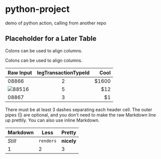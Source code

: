# python-project
demo of python action, calling from another repo

## Placeholder for a Later Table
Colons can be used to align columns.

Colons can be used to align columns.

| Raw Input     | legTransactionTypeId | Cool  |
| ------------- |:--------------------:| -----:|
| 08866         | 2                    | $1600 |
| ![88516]("tester")         | 5                    |   $12 |
| 08867         | 3                    |    $1 |

There must be at least 3 dashes separating each header cell.
The outer pipes (|) are optional, and you don't need to make the 
raw Markdown line up prettily. You can also use inline Markdown.

Markdown | Less | Pretty
--- | --- | ---
*Still* | `renders` | **nicely**
1 | 2 | 3
